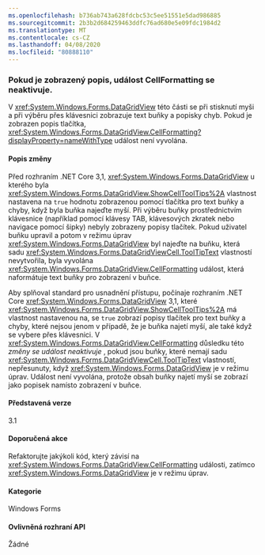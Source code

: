 ```yaml
---
ms.openlocfilehash: b736ab743a628fdcbc53c5ee51551e5dad986885
ms.sourcegitcommit: 2b3b2d684259463ddfc76ad680e5e09fdc1984d2
ms.translationtype: MT
ms.contentlocale: cs-CZ
ms.lasthandoff: 04/08/2020
ms.locfileid: "80888110"
---
```

### <a name="cellformatting-event-not-raised-if-tooltip-is-shown"></a>Pokud je zobrazený popis, událost CellFormatting se neaktivuje.

V <xref:System.Windows.Forms.DataGridView> této části se při stisknutí myši a při výběru přes klávesnici zobrazuje text buňky a popisky chyb. Pokud je zobrazen popis tlačítka, <xref:System.Windows.Forms.DataGridView.CellFormatting?displayProperty=nameWithType> událost není vyvolána.

#### <a name="change-description"></a>Popis změny

Před rozhraním .NET Core 3,1, <xref:System.Windows.Forms.DataGridView> u kterého byla <xref:System.Windows.Forms.DataGridView.ShowCellToolTips%2A> vlastnost nastavena na `true` hodnotu zobrazenou pomocí tlačítka pro text buňky a chyby, když byla buňka najeďte myší. Při výběru buňky prostřednictvím klávesnice (například pomocí klávesy TAB, klávesových zkratek nebo navigace pomocí šipky) nebyly zobrazeny popisy tlačítek. Pokud uživatel buňku upravil a potom v režimu úprav <xref:System.Windows.Forms.DataGridView> byl najeďte na buňku, která sadu <xref:System.Windows.Forms.DataGridViewCell.ToolTipText> vlastností nevytvořila, byla vyvolána <xref:System.Windows.Forms.DataGridView.CellFormatting> událost, která naformátuje text buňky pro zobrazení v buňce.

Aby splňoval standard pro usnadnění přístupu, počínaje rozhraním .NET Core <xref:System.Windows.Forms.DataGridView> 3,1, které <xref:System.Windows.Forms.DataGridView.ShowCellToolTips%2A> má vlastnost nastavenou na, se `true` zobrazí popisy tlačítek pro text buňky a chyby, které nejsou jenom v případě, že je buňka najetí myší, ale také když se vybere přes klávesnici. V <xref:System.Windows.Forms.DataGridView.CellFormatting> důsledku této *změny se událost neaktivuje* , pokud jsou buňky, které nemají sadu <xref:System.Windows.Forms.DataGridViewCell.ToolTipText> vlastností, nepřesunuty, když <xref:System.Windows.Forms.DataGridView> je v režimu úprav. Událost není vyvolána, protože obsah buňky najetí myší se zobrazí jako popisek namísto zobrazení v buňce.

#### <a name="version-introduced"></a>Představená verze

3.1

#### <a name="recommended-action"></a>Doporučená akce

Refaktorujte jakýkoli kód, který závisí na <xref:System.Windows.Forms.DataGridView.CellFormatting> události, zatímco <xref:System.Windows.Forms.DataGridView> je v režimu úprav.

#### <a name="category"></a>Kategorie

Windows Forms

#### <a name="affected-apis"></a>Ovlivněná rozhraní API

Žádné

<!-- 

### Affected APIs

Not detectable via API analysis.

-->

